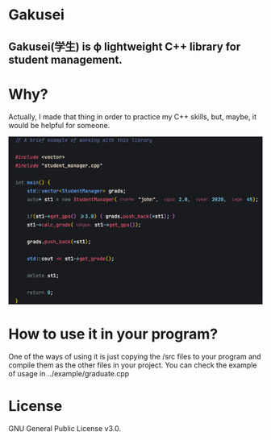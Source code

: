 # Gakusei
## Gakusei(学生) is ф lightweight C++ library for student management.

# Why?
Actually, I made that thing in order to practice my C++ skills, but, maybe, it would be helpful for someone.

![Usage example](https://raw.githubusercontent.com/Gibsol/Gakusei/main/imgs/usage.png)

# How to use it in your program?
One of the ways of using it is just copying the /src files to your program and compile them as the other files in your project. You can check the example of usage in ../example/graduate.cpp

# License
GNU General Public License v3.0.
